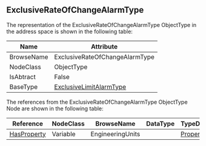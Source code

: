 <!-- objecttype -->
## ExclusiveRateOfChangeAlarmType
The representation of the ExclusiveRateOfChangeAlarmType ObjectType in the address space is shown in the following table:  

|Name|Attribute|
|---|---|
|BrowseName|ExclusiveRateOfChangeAlarmType|
|NodeClass|ObjectType|
|IsAbtract|False|
|BaseType|[ExclusiveLimitAlarmType](../../../Part9/ObjectTypes/ExclusiveLimitAlarmType/readme.md)|

The references from the ExclusiveRateOfChangeAlarmType ObjectType Node are shown in the following table:  

|Reference|NodeClass|BrowseName|DataType|TypeDefinition|ModellingRule|
|---|---|---|---|---|---|
|[HasProperty](../../../Part3/ReferenceTypes/HasProperty/readme.md)|Variable|EngineeringUnits||[PropertyType](../../Part5/VariableTypes/PropertyType/readme.md)|[Optional](../../Objects/Optional/readme.md)|

